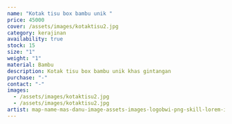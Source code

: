 ```yaml
---
name: "Kotak tisu box bambu unik "
price: 45000
cover: /assets/images/kotaktisu2.jpg
category: kerajinan
availability: true
stock: 15
size: "1"
weight: "1"
material: Bambu
description: Kotak tisu box bambu unik khas gintangan
purchase: "-"
contact: "-"
images:
  - /assets/images/kotaktisu2.jpg
  - /assets/images/kotaktisu2.jpg
artist: map-name-mas-danu-image-assets-images-logobwi-png-skill-lorem-ipsum-description-lorem-ipsum-contact-083122773774
---
```


